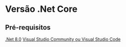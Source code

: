 # Versão .Net Core

## Pré-requisitos

[.Net 8.0](https://dotnet.microsoft.com/pt-br/download)
[Visual Studio Community ou Visual Studio Code](https://visualstudio.microsoft.com/pt-br/free-developer-offers/)

